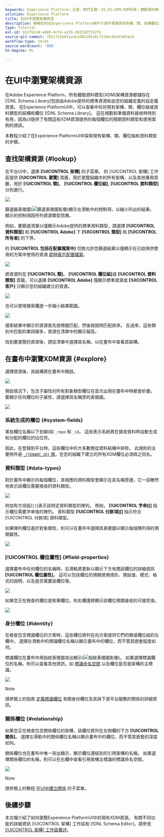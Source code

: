 ```yaml
---
keywords: Experience Platform；主題；熱門主題；UI;UI;XDM;XDM系統；體驗資料模型；體驗資料模型；資料模型；資料模型；瀏覽；類；欄位組；資料類型；架構；
solution: Experience Platform
title: 在UI中瀏覽架構資源
description: 瞭解如何在Experience Platform用戶介面中瀏覽現有架構、類、架構欄位組和資料類型。
type: Tutorial
exl-id: b527b2a0-e688-4cfe-a176-282182f252f2
source-git-commit: 7021725e011a1e1d95195c6c7318ecb5afe05ac6
workflow-type: tm+mt
source-wordcount: '958'
ht-degree: 0%

---
```


# 在UI中瀏覽架構資源

在Adobe Experience Platform，所有體驗資料模型(XDM)架構資源都儲存在 [!DNL Schema Library]包括由Adobe提供的標準資源和由您的組織定義的自定義資源。 在Experience PlatformUI中，可以查看中任何現有架構、類、欄位組或資料類型的結構和欄位 [!DNL Schema Library]。 這在規劃和準備資料接收時特別有用，因為UI提供了有關這些XDM資源提供的每個欄位的預期資料類型和使用案例的資訊。

本教程介紹了在Experience PlatformUI中探索現有架構、類、欄位組和資料類型的步驟。

## 查找架構資源 {#lookup}

在平台UI中，選擇 **[!UICONTROL 架構]** 的子菜單。 的 [!UICONTROL 架構] 工作區提供 **[!UICONTROL 瀏覽]** 頁籤，用於瀏覽組織中的所有架構，以及其他專用頁籤，用於 **[!UICONTROL 類]**。 **[!UICONTROL 欄位組]**, **[!UICONTROL 資料類型]** 分別進行。

![](../images/ui/explore/tabs.png)

篩選器表徵圖(![篩選表徵圖影像](../images/ui/explore/icon.png))顯示左滑軌中的控制項，以縮小列出的結果。 顯示的控制項因所列資源類型而異。

例如，要篩選清單以僅顯示Adobe提供的標準資料類型，請選擇 **[!UICONTROL 資料類型]** 和 **[!UICONTROL Adobe]** 下 **[!UICONTROL 類型]** 和 **[!UICONTROL 所有者]** 的下界。

的 **[!UICONTROL 包括在配置檔案中]** 切換允許您篩選結果以僅顯示在已啟用供使用的方案中使用的資源 [即時客戶配置檔案](../../profile/home.md)。

![](../images/ui/explore/filter.png)

將資源列在 **[!UICONTROL 類]**。 **[!UICONTROL 欄位組]**&#x200B;或 **[!UICONTROL 資料類型]** 頁籤，可以選擇 **[!UICONTROL Adobe]** 僅顯示標準資源或 **[!UICONTROL 客戶]** 只顯示您的組織建立的資源。

![](../images/ui/explore/filter-data-type.png)

也可以使用搜索欄進一步縮小結果範圍。

![](../images/ui/explore/search.png)

搜索結果中顯示的資源首先按標題匹配，然後按說明匹配排序。 反過來，這些類別中匹配的單詞越多，資源在清單中的顯示越高。

找到要瀏覽的資源後，請從清單中選擇其名稱，以在畫布中查看其結構。

## 在畫布中瀏覽XDM資源 {#explore}

選擇資源後，其結構將在畫布中開啟。

![](../images/ui/explore/canvas.png)

預設情況下，包含子屬性的所有對象類型欄位在首次出現在畫布中時都會折疊。 要顯示任何欄位的子屬性，請選擇其名稱旁的表徵圖。

![](../images/ui/explore/field-expand.png)

### 系統生成的欄位 {#system-fields}

某些欄位名稱以下划線(如 `_repo` 和 `_id`。 這些表示系統將在接收資料時自動生成和分配的欄位的佔位符。

因此，在登錄到平台時，這些欄位中的大多數應從資料結構中排除。 此規則的主要例外是 [`_{TENANT_ID}` 場](../api/getting-started.md#know-your-tenant_id)，在您的組織下建立的所有XDM欄位必須與之同名。

### 資料類型 {#data-types}

對於畫布中顯示的每個欄位，其相應的資料類型會顯示在其名稱旁邊，它一目瞭然地表示該欄位需要接收的資料類型。

![](../images/ui/explore/data-types.png)

附加有方括弧(`[]`)表示該特定資料類型的陣列。 例如， **[!UICONTROL 字串]\[]** 指示欄位需要字串值的陣列。 資料類型 **[!UICONTROL 付款項]\[]** 指示符合 [!UICONTROL 付款項] 資料類型。

如果陣列欄位基於對象類型，則可以在畫布中選擇其表徵圖以顯示每個陣列項的預期屬性。

![](../images/ui/explore/array-type.png)

### [!UICONTROL 欄位屬性] {#field-properties}

選擇畫布中任何欄位的名稱時，右滑軌將更新以顯示下方有關該欄位的詳細資訊 **[!UICONTROL 欄位屬性]**。 這可以包括欄位的預期使用情形、預設值、模式、格式的說明，以及是否需要該欄位等。

![](../images/ui/explore/field-properties.png)

如果您正在檢查的欄位是枚舉欄位，則右欄還將顯示該欄位預期接收的可接受值。

![](../images/ui/explore/enum-field.png)

### 身分欄位 {#identity}

在檢查包含標識欄位的方案時，這些欄位將列在向方案提供它們的類或欄位組的左欄中。 選擇左滑軌中的標識欄位名稱以顯示畫布中的欄位，而不管其嵌套程度如何。

標識欄位在畫布中用指紋表徵圖突出顯示(![指紋表徵圖影像](../images/ui/explore/identity-symbol.png))。 如果選擇標識欄位的名稱，則可以查看其他資訊，如 [標識命名空間](../../identity-service/namespaces.md) 以及欄位是否是架構的主標識。

![](../images/ui/explore/identity-field.png)

>[!NOTE]
>
>請參閱上的指南 [定義標識欄位](./fields/identity.md) 有關身份欄位及其與下游平台服務的關係的詳細資訊。

### 關係欄位 {#relationship}

如果您正在檢查包含關係欄位的架構，該欄位將列在左側欄的下方 **[!UICONTROL 關係]**。 選擇左滑軌中的關係欄位名稱以顯示畫布中的欄位，而不管其嵌套的深度如何。

關係欄位也在畫布中唯一突出顯示，顯示欄位連結到的引用架構的名稱。 如果選擇關係欄位的名稱，則可以在右欄中查看引用架構主標識的標識命名空間。

![](../images/ui/explore/relationship-field.png)

>[!NOTE]
>
>請參閱上的教程 [在UI中建立關係](../tutorials/relationship-ui.md) 的子菜單。

## 後續步驟

本文檔介紹了如何瀏覽Experience PlatformUI中的現有XDM資源。 有關不同功能的詳細資訊 [!UICONTROL 架構] 工作區和 [!DNL Schema Editor]，請參見 [[!UICONTROL 架構] 工作區概述](./overview.md)。
